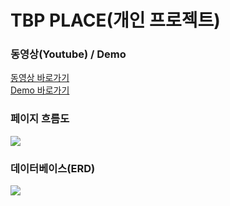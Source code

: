 # TBP PLACE(개인 프로젝트)<br>
<h3>동영상(Youtube) / Demo</h3>
<a href="https://youtu.be/yQll97GxjKA">동영상 바로가기</a><br>
<a href="https://101.101.162.74/TBP/main/index">Demo 바로가기</a>
<h3>페이지 흐름도</h3>
<img src="https://user-images.githubusercontent.com/47962660/55906796-0c790280-5c10-11e9-96da-f2014daf801a.PNG"/>
<h3>데이터베이스(ERD)</h3>
<img src="https://user-images.githubusercontent.com/47962660/55906706-d63b8300-5c0f-11e9-8d3f-bf696ab0f37a.PNG"/>
